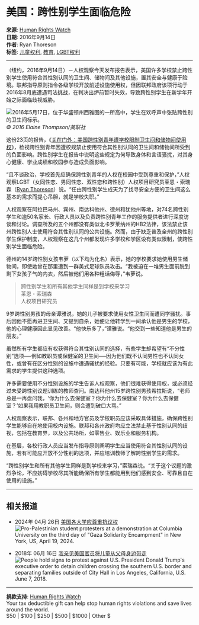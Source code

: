 # 美国：跨性别学生面临危险

**来源**: [Human Rights Watch](https://www.hrw.org/united-states)  
**日期**: 2016年9月14日  
**作者**: Ryan Thoreson  
**标签**: [儿童权利](https://www.hrw.org/topic/childrens-rights), [教育](https://www.hrw.org/topic/childrens-rights/education), [LGBT权利](https://www.hrw.org/topic/lgbtquanli)

---

（纽约，2016年9月14日）－人权观察今天发布报告表示，美国许多学校禁止跨性别学生使用符合其性别认同的卫生间、储物间及其他设施，置其安全与健康于险境。联邦指导原则指令各级学校开放前述设施使用权，但因联邦政府该项行动于2016年8月底遭遇司法挑战，在判决出炉前暂时失效，导致跨性别学生在新学年开始之际面临歧视威胁。

![2016年5月17日，位于华盛顿州西雅图的一所高中，学生在欢呼声中张贴跨性别的卫生间标示。](https://www.hrw.org/sites/default/files/styles/embed_xxl/public/multimedia_images_2016/2016-09-lgbt-transyouth-cover.jpg?itok=7xRbJGbl)  
*© 2016 Elaine Thompson/美联社*

这份23页的报告，《[关在门外：美国跨性别青年遭学校限制卫生间和储物间使用权](https://www.hrw.org/node/293755/)》，检视跨性别青年因遭校规禁止使用符合其性别认同的卫生间和储物间所受到的负面影响。跨性别学生在报告中说明这些规定为何导致身体和言语骚扰，对其身心健康、学业成绩和校园参与造成负面影响。

“且不谈政治，学校首先应确保跨性别青年的人权在校园中受到尊重和保护，”人权观察LGBT（女同性恋、男同性恋、双性恋和跨性别）人权项目研究员莱恩・索瑞森（[Ryan Thoreson](https://www.hrw.org/about/people/ryan-thoreson)）说。“任由跨性别学生成天为了找寻安全方便的卫生间这么基本的需求而提心吊胆，就是学校失职。”

人权观察在阿拉巴马州、宾州、南达科他州、德州和犹他州等地，对74名跨性别学生和逾50名家长、行政人员以及负责跨性别青年工作的服务提供者进行深度访谈和讨论。调查所及的五个州都没有类似北卡罗莱纳州的HB2法律，该法禁止该州跨性别人士使用符合其性别认同的公共设施。然而，由于缺乏普及全州的跨性别学生保护制度，人权观察在这几个州都发现许多学校和学区设有类似限制，使跨性别学生面临危险。

德州的14岁跨性别女孩韦萝（以下均为化名）表示，她的学校要求她使用男生储物间，即使她曾在那里遭到一群美式足球队员攻击。“我被迫在一堆男生面前脱到剩下女孩子气的内衣，然后被他们用各种粗话侮辱，”韦萝说。

> 跨性别学生和所有其他学生同样是到学校来学习  
> 莱恩・索瑞森  
> 人权项目研究员

9岁跨性别男孩的母亲谭雅说，她的儿子被要求使用女性卫生间而遭同学骚扰。事后因他不愿再进卫生间、又提到自杀，她便让他转学到一间承认他是男生的学校，他的心理健康因此显见改善。“他快乐多了，”谭雅说。“他交到一些知道他是男生的朋友。”

虽然所有学生都应有权获得符合其性别认同的选择，有些学生却希望有“不分性别”选项──例如教职员或保健室的卫生间──因为他们既不认同男性也不认同女性，或曾有在区分性别的设施中遭遇骚扰的经验。只要有可能，学校就应该为有此需求的学生提供这种选项。

许多需要使用不分性别设施的学生告诉人权观察，他们很难获得使用权，或必须经过未受跨性别议题训练的教师查问。南达科他州15岁跨性别男孩希拉斯说，“老师总是一再盘问我，‘你为什么去保健室？你为什么去保健室？你为什么去保健室？’如果我用教职员卫生间，则会遭到破口大骂。”

人权观察表示，联邦、各州和地方官员及学校职员应该采取具体措施，确保跨性别学生能够自在地使用校内设施。联邦和各州政府均应立法禁止基于性别认同的歧视，包括在教育界，以及公共场所，如零售业、娱乐业和服务机构。

在基层，各校行政人员应当发布指导原则阐明学生应当使用符合其性别认同的设施，若有可能应开放不分性别的选项，并应培训教师了解跨性别学生的需求。

“跨性别学生和所有其他学生同样是到学校来学习，”索瑞森说。“关于这个议题的激烈争论，不应妨碍学校尽其所能确保所有学生都能用到他们感到安全、可靠且自在使用的设施。”

--- 

## 相关报道

- 2024年 04月 26日 [美国各大学应尊重抗议权](https://www.hrw.org/news/2024/04/26/us-universities-should-respect-right-protest)  
![Pro-Palestinian student protesters at a demonstration at Columbia University on the third day of "Gaza Solidarity Encampment" in New York, US, April 19, 2024.](https://www.hrw.org/sites/default/files/styles/square/public/media_2024/04/202404usp_usa_columbia_student_protest.jpg?h=f9c58064&itok=f8kUjAel)

- 2018年 06月 16日 [我亲见美国官员将儿童从父母身边带走](https://www.hrw.org/news/2018/06/16/319190)  
![People hold signs to protest against U.S. President Donald Trump's executive order to detain children crossing the southern U.S. border and separating families outside of City Hall in Los Angeles, California, U.S. June 7, 2018.](https://www.hrw.org/sites/default/files/styles/square/public/multimedia_images_2018/201806us_immigration_familyseparation.jpg?itok=knXjVbhh)

--- 

**捐款支持**: [Human Rights Watch](https://donate.hrw.org/page/107245/donate/1?ea.tracking.id=EP2022EVpgdonate&promo_id=1000)  
Your tax deductible gift can help stop human rights violations and save lives around the world.  
$50 | $100 | $250 | $500 | $1000 | Other $